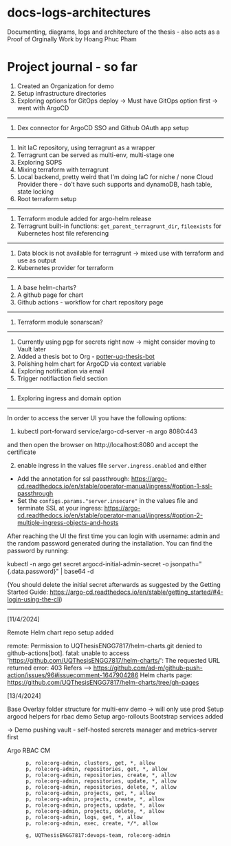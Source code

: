 # docs-logs-architectures
Documenting, diagrams, logs and architecture of the thesis - also acts as a Proof of Orginally Work by Hoang Phuc Pham
# Project journal - so far
1. Created an Organization for demo
2. Setup infrastructure directories
3. Exploring options for GitOps deploy -> Must have GitOps option first -> went with ArgoCD
---
1. Dex connector for ArgoCD SSO and Github OAuth app setup
---
1. Init IaC repository, using terragrunt as a wrapper
2. Terragrunt can be served as multi-env, multi-stage one
3. Exploring SOPS
4. Mixing terraform with terragrunt
5. Local backend, pretty weird that I'm doing IaC for niche / none Cloud Provider there - do't have such supports and dynamoDB, hash table, state locking
6. Root terraform setup
---
1. Terraform module added for argo-helm release
2. Terragrunt built-in functions: `get_parent_terragrunt_dir`, `fileexists` for Kubernetes host file referencing
---
1. Data block is not available for terragrunt -> mixed use with terraform and use as output
2. Kubernetes provider for terraform
---
1. A base helm-charts?
2. A github page for chart
3. Github actions - workflow for chart repository page
---
1. Terraform module sonarscan?
---
1. Currently using pgp for secrets right now -> might consider moving to Vault later
2. Added a thesis bot to Org -  [potter-uq-thesis-bot](https://github.com/potter-uq-thesis-bot)
3. Polishing helm chart for ArgoCD via context variable
4. Exploring notification via email
5. Trigger notifiaction field section
---
1. Exploring ingress and domain option

---

In order to access the server UI you have the following options:

1. kubectl port-forward service/argo-cd-server -n argo 8080:443

and then open the browser on http://localhost:8080 and accept the certificate

2. enable ingress in the values file `server.ingress.enabled` and either
- Add the annotation for ssl passthrough: https://argo-cd.readthedocs.io/en/stable/operator-manual/ingress/#option-1-ssl-passthrough
- Set the `configs.params."server.insecure"` in the values file and terminate SSL at your ingress: https://argo-cd.readthedocs.io/en/stable/operator-manual/ingress/#option-2-multiple-ingress-objects-and-hosts


After reaching the UI the first time you can login with username: admin and the random password generated during the installation. You can find the password by running:

kubectl -n argo get secret argocd-initial-admin-secret -o jsonpath="{.data.password}" | base64 -d

(You should delete the initial secret afterwards as suggested by the Getting Started Guide: https://argo-cd.readthedocs.io/en/stable/getting_started/#4-login-using-the-cli)


---
[11/4/2024]

Remote Helm chart repo setup added

remote: Permission to UQThesisENGG7817/helm-charts.git denied to github-actions[bot].
fatal: unable to access 'https://github.com/UQThesisENGG7817/helm-charts/': The requested URL returned error: 403
Refers --> https://github.com/ad-m/github-push-action/issues/96#issuecomment-1647904286
Helm charts page: https://github.com/UQThesisENGG7817/helm-charts/tree/gh-pages

[13/4/2024]

Base Overlay folder structure for multi-env demo -> will only use prod
Setup argocd helpers for rbac demo
Setup argo-rollouts
Bootstrap services added

-> Demo pushing vault - self-hosted sercrets manager and metrics-server first

Argo RBAC CM
```   p, role:org-admin, applications, *, */*, allow
      p, role:org-admin, clusters, get, *, allow
      p, role:org-admin, repositories, get, *, allow
      p, role:org-admin, repositories, create, *, allow
      p, role:org-admin, repositories, update, *, allow
      p, role:org-admin, repositories, delete, *, allow
      p, role:org-admin, projects, get, *, allow
      p, role:org-admin, projects, create, *, allow
      p, role:org-admin, projects, update, *, allow
      p, role:org-admin, projects, delete, *, allow
      p, role:org-admin, logs, get, *, allow
      p, role:org-admin, exec, create, */*, allow

      g, UQThesisENGG7817:devops-team, role:org-admin
```